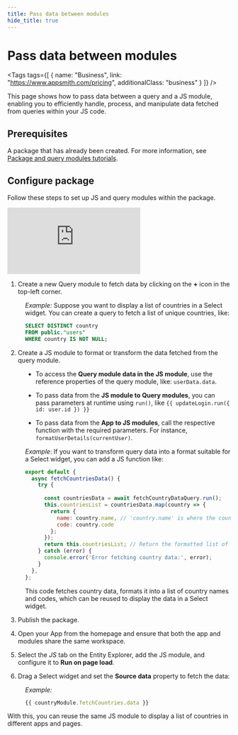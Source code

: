 ```yaml
---
title: Pass data between modules
hide_title: true
---
```

<!-- vale off -->

<div className="tag-wrapper">
 <h1>Pass data between modules</h1>

<Tags
tags={[
{ name: "Business", link: "https://www.appsmith.com/pricing", additionalClass: "business" }
]}
/>

</div>

<!-- vale on -->

This page shows how to pass data between a query and a JS module, enabling you to efficiently handle, process, and manipulate data fetched from queries within your JS code.


## Prerequisites

A package that has already been created. For more information, see [Package and query modules tutorials](/packages/tutorial/query-module).

## Configure package

Follow these steps to set up JS and query modules within the package.


<div style={{ position: "relative", paddingBottom: "calc(50.520833333333336% + 41px)", height: "0", width: "100%" }}>
  <iframe src="https://demo.arcade.software/vjD1OhwfW8Yz162XQ6KI?embed" frameborder="0" loading="lazy" webkitallowfullscreen mozallowfullscreen allowfullscreen style={{ position: "absolute", top: "0", left: "0", width: "100%", height: "100%", colorScheme: "light" }} title="Appsmith | Connect Data">
  </iframe>
</div>


1. Create a new Query module to fetch data by clicking on the **+** icon in the top-left corner.


<dd>

*Example:* Suppose you want to display a list of countries in a Select widget. You can create a query to fetch a list of unique countries, like:



```sql
SELECT DISTINCT country
FROM public."users"
WHERE country IS NOT NULL;
```

</dd>

2. Create a JS module to format or transform the data fetched from the query module. 

<dd>

* To access the **Query module data in the JS module**, use the reference properties of the query module, like: `userData.data`.

* To pass data from the **JS module to Query modules**, you can pass parameters at runtime using `run()`, like `{{ updateLogin.run({ id: user.id }) }}`

* To pass data from the **App to JS modules**, call the respective function with the required parameters. For instance, `formatUserDetails(currentUser)`.



*Example*: If you want to transform query data into a format suitable for a Select widget, you can add a JS function like:



```js
export default {
  async fetchCountriesData() {
    try {
      
      const countriesData = await fetchCountryDataQuery.run();
      this.countriesList = countriesData.map(country => {
        return {
          name: country.name, // 'country.name' is where the country name is stored
          code: country.code  
        };
      });
      return this.countriesList; // Return the formatted list of countries
    } catch (error) {
      console.error('Error fetching country data:', error);
    }
  },
};
```

This code fetches country data, formats it into a list of country names and codes, which can be reused to display the data in a Select widget.

</dd>

3. Publish the package.


4. Open your App from the homepage and ensure that both the app and modules share the same workspace.

5. Select the *JS* tab on the Entity Explorer, add the JS module, and configure it to **Run on page load**.

6. Drag a Select widget and set the **Source data** property to fetch the data:


<dd>

*Example:* 

```js
{{ countryModule.fetchCountries.data }}
```

</dd>

With this, you can reuse the same JS module to display a list of countries in different apps and pages.





